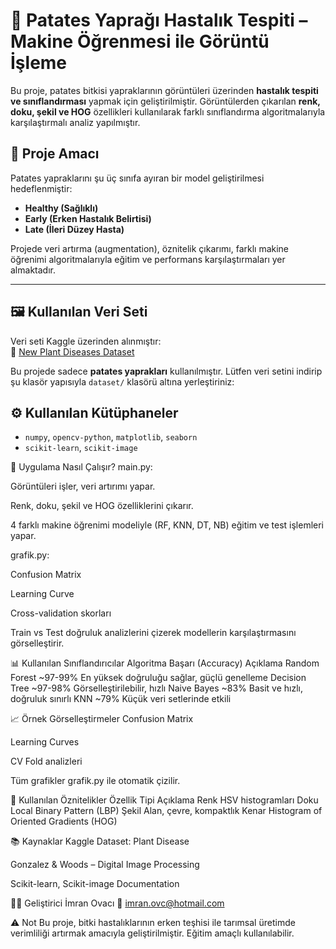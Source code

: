 # 🍃 Patates Yaprağı Hastalık Tespiti – Makine Öğrenmesi ile Görüntü İşleme

Bu proje, patates bitkisi yapraklarının görüntüleri üzerinden **hastalık tespiti ve sınıflandırması** yapmak için geliştirilmiştir. Görüntülerden çıkarılan **renk, doku, şekil ve HOG** özellikleri kullanılarak farklı sınıflandırma algoritmalarıyla karşılaştırmalı analiz yapılmıştır.

## 🎯 Proje Amacı

Patates yapraklarını şu üç sınıfa ayıran bir model geliştirilmesi hedeflenmiştir:
- **Healthy (Sağlıklı)**
- **Early (Erken Hastalık Belirtisi)**
- **Late (İleri Düzey Hasta)**

Projede veri artırma (augmentation), öznitelik çıkarımı, farklı makine öğrenimi algoritmalarıyla eğitim ve performans karşılaştırmaları yer almaktadır.

---

## 🖼️ Kullanılan Veri Seti

Veri seti Kaggle üzerinden alınmıştır:  
🔗 [New Plant Diseases Dataset](https://www.kaggle.com/emmarex/plantdisease)

Bu projede sadece **patates yaprakları** kullanılmıştır. Lütfen veri setini indirip şu klasör yapısıyla `dataset/` klasörü altına yerleştiriniz:

## ⚙️ Kullanılan Kütüphaneler

- `numpy`, `opencv-python`, `matplotlib`, `seaborn`
- `scikit-learn`, `scikit-image`

🚀 Uygulama Nasıl Çalışır?
main.py:

Görüntüleri işler, veri artırımı yapar.

Renk, doku, şekil ve HOG özelliklerini çıkarır.

4 farklı makine öğrenimi modeliyle (RF, KNN, DT, NB) eğitim ve test işlemleri yapar.

grafik.py:

Confusion Matrix

Learning Curve

Cross-validation skorları

Train vs Test doğruluk analizlerini çizerek modellerin karşılaştırmasını görselleştirir.


📊 Kullanılan Sınıflandırıcılar
Algoritma	Başarı (Accuracy)	Açıklama
Random Forest	~97-99%	En yüksek doğruluğu sağlar, güçlü genelleme
Decision Tree	~97-98%	Görselleştirilebilir, hızlı
Naive Bayes	~83%	Basit ve hızlı, doğruluk sınırlı
KNN	~79%	Küçük veri setlerinde etkili

📈 Örnek Görselleştirmeler
Confusion Matrix

Learning Curves

CV Fold analizleri

Tüm grafikler grafik.py ile otomatik çizilir.

🧠 Kullanılan Öznitelikler
Özellik Tipi	Açıklama
Renk	HSV histogramları
Doku	Local Binary Pattern (LBP)
Şekil	Alan, çevre, kompaktlık
Kenar	Histogram of Oriented Gradients (HOG)

📚 Kaynaklar
Kaggle Dataset: Plant Disease

Gonzalez & Woods – Digital Image Processing

Scikit-learn, Scikit-image Documentation

👩‍💻 Geliştirici
İmran Ovacı
📧 imran.ovc@hotmail.com

⚠️ Not
Bu proje, bitki hastalıklarının erken teşhisi ile tarımsal üretimde verimliliği artırmak amacıyla geliştirilmiştir. Eğitim amaçlı kullanılabilir.
